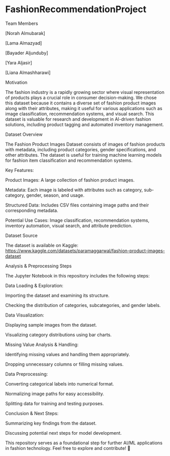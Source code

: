 # FashionRecommendationProject
Team Members

[Norah Almubarak]

[Lama Almazyad]

[Bayader Aljunduby]

[Yara Aljasir]

[Liana Almashharawi]

Motivation

The fashion industry is a rapidly growing sector where visual representation of products plays a crucial role in consumer decision-making. We chose this dataset because it contains a diverse set of fashion product images along with their attributes, making it useful for various applications such as image classification, recommendation systems, and visual search. This dataset is valuable for research and development in AI-driven fashion solutions, including product tagging and automated inventory management.

Dataset Overview

The Fashion Product Images Dataset consists of images of fashion products with metadata, including product categories, gender specifications, and other attributes. The dataset is useful for training machine learning models for fashion item classification and recommendation systems.

Key Features:

Product Images: A large collection of fashion product images.

Metadata: Each image is labeled with attributes such as category, sub-category, gender, season, and usage.

Structured Data: Includes CSV files containing image paths and their corresponding metadata.

Potential Use Cases: Image classification, recommendation systems, inventory automation, visual search, and attribute prediction.

Dataset Source

The dataset is available on Kaggle:
https://www.kaggle.com/datasets/paramaggarwal/fashion-product-images-dataset

Analysis & Preprocessing Steps

The Jupyter Notebook in this repository includes the following steps:

Data Loading & Exploration:

Importing the dataset and examining its structure.

Checking the distribution of categories, subcategories, and gender labels.

Data Visualization:

Displaying sample images from the dataset.

Visualizing category distributions using bar charts.

Missing Value Analysis & Handling:

Identifying missing values and handling them appropriately.

Dropping unnecessary columns or filling missing values.

Data Preprocessing:

Converting categorical labels into numerical format.

Normalizing image paths for easy accessibility.

Splitting data for training and testing purposes.

Conclusion & Next Steps:

Summarizing key findings from the dataset.

Discussing potential next steps for model development.

This repository serves as a foundational step for further AI/ML applications in fashion technology. Feel free to explore and contribute! 🚀

